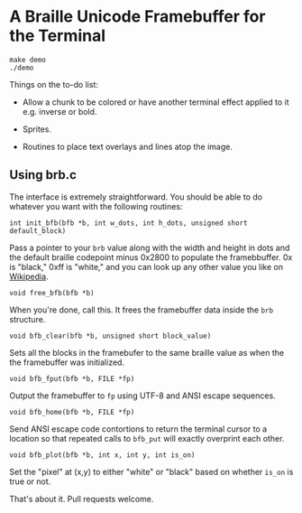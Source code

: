 # A Braille Unicode Framebuffer for the Terminal

```
make demo
./demo
```

Things on the to-do list:

* Allow a chunk to be colored or have another terminal effect applied
  to it e.g. inverse or bold.

* Sprites.

* Routines to place text overlays and lines atop the image.

## Using brb.c

The interface is extremely straightforward. You should be able to do
whatever you want with the following routines:

`int init_bfb(bfb *b, int w_dots, int h_dots, unsigned short default_block)`

Pass a pointer to your `brb` value along with the width and height in
dots and the default braille codepoint minus 0x2800 to populate the
framebbuffer. 0x is "black," 0xff is "white," and you can look up any
other value you like on
[Wikipedia](https://en.wikipedia.org/wiki/Braille_Patterns#Identifying,_naming_and_ordering).

`void free_bfb(bfb *b)`

When you're done, call this. It frees the framebuffer data inside the
`brb` structure.

`void bfb_clear(bfb *b, unsigned short block_value)`

Sets all the blocks in the framebufer to the same braille value as
when the the framebuffer was initialized.

`void bfb_fput(bfb *b, FILE *fp)`

Output the framebuffer to `fp` using UTF-8 and ANSI escape sequences.

`void bfb_home(bfb *b, FILE *fp)`

Send ANSI escape code contortions to return the terminal cursor to a
location so that repeated calls to `bfb_put` will exactly overprint
each other.

`void bfb_plot(bfb *b, int x, int y, int is_on)`

Set the "pixel" at (x,y) to either "white" or "black" based on whether
`is_on` is true or not.

That's about it. Pull requests welcome.